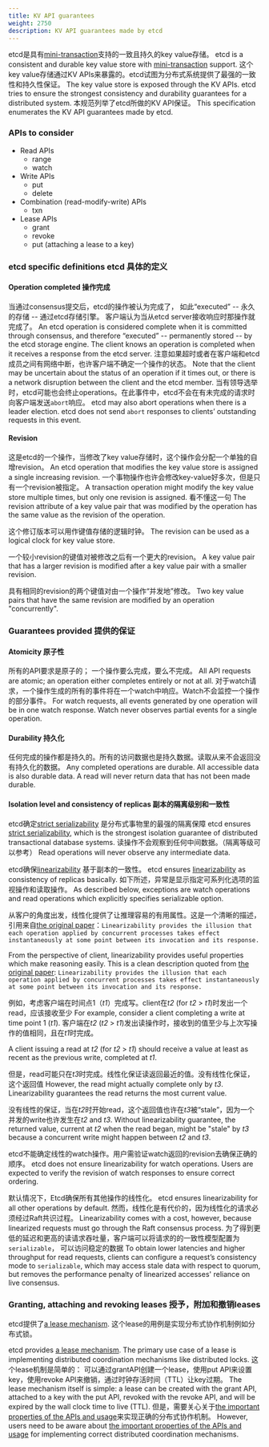 ```yaml
---
title: KV API guarantees
weight: 2750
description: KV API guarantees made by etcd
---
```

etcd是具有[mini-transaction][txn]支持的一致且持久的key value存储。
etcd is a consistent and durable key value store with [mini-transaction][txn] support. 
这个key value存储通过KV APIs来暴露的。etcd试图为分布式系统提供了最强的一致性和持久性保证。
The key value store is exposed through the KV APIs. etcd tries to ensure the strongest consistency and durability guarantees for a distributed system. 
本规范列举了etcd所做的KV API保证。
This specification enumerates the KV API guarantees made by etcd.

### APIs to consider

* Read APIs
    * range
    * watch
* Write APIs
    * put
    * delete
* Combination (read-modify-write) APIs
    * txn
* Lease APIs
    * grant
    * revoke
    * put (attaching a lease to a key)

### etcd specific definitions etcd 具体的定义

#### Operation completed 操作完成

当通过consensus提交后，etcd的操作被认为完成了， 如此“executed” -- 永久的存储 -- 通过etcd存储引擎。 
客户端认为当从etcd server接收响应时那操作就完成了。
An etcd operation is considered complete when it is committed through consensus, and therefore “executed” -- permanently stored -- by the etcd storage engine. The client knows an operation is completed when it receives a response from the etcd server.
注意如果超时或者在客户端和etcd成员之间有网络中断，也许客户端不确定一个操作的状态。
 Note that the client may be uncertain about the status of an operation if it times out, or there is a network disruption between the client and the etcd member.
 当有领导选举时，etcd可能也会终止operations。在此事件中，etcd不会在有未完成的请求时向客户端发送`abort`响应。
  etcd may also abort operations when there is a leader election. etcd does not send `abort` responses to  clients’ outstanding requests in this event.

#### Revision

这是etcd的一个操作，当修改了key value存储时，这个操作会分配一个单独的自增revision。
An etcd operation that modifies the key value store is assigned a single increasing revision. 
一个事物操作也许会修改key-value好多次，但是只有一个revision被指定。
A transaction operation might modify the key value store multiple times, but only one revision is assigned. 
看不懂这一句
The revision attribute of a key value pair that was modified by the operation has the same value as the revision of the operation.

这个修订版本可以用作键值存储的逻辑时钟。
 The revision can be used as a logical clock for key value store.
 
 一个较小revision的键值对被修改之后有一个更大的revision。
  A key value pair that has a larger revision is modified after a key value pair with a smaller revision. 
  
  具有相同的revision的两个键值对由一个操作“并发地”修改。
  Two key value pairs that have the same revision are modified by an operation "concurrently".

### Guarantees provided 提供的保证

#### Atomicity 原子性

所有的API要求是原子的； 一个操作要么完成，要么不完成。
All API requests are atomic; an operation either completes entirely or not at all. 
对于watch请求，一个操作生成的所有的事件将在一个watch中响应。Watch不会监控一个操作的部分事件。
For watch requests, all events generated by one operation will be in one watch response. Watch never observes partial events for a single operation.

#### Durability 持久化

任何完成的操作都是持久的。所有的访问数据也是持久数据。读取从来不会返回没有持久化的数据。
Any completed operations are durable. All accessible data is also durable data. A read will never return data that has not been made durable.

#### Isolation level and consistency of replicas 副本的隔离级别和一致性

etcd确定[strict serializability][strict_serializability]
是分布式事物里的最强的隔离保障
etcd ensures [strict serializability][strict_serializability], which is the strongest isolation guarantee of distributed transactional database systems. 
读操作不会观察到任何中间数据。（隔离等级可以参考）
Read operations will never observe any intermediate data.

etcd确保[linearizability][linearizability] 基于副本的一致性。
etcd ensures [linearizability][linearizability] as consistency of replicas basically.
如下所述，异常是显示指定可系列化选项的监视操作和读取操作。
 As described below, exceptions are watch operations and read operations which explicitly specifies serializable option.

从客户的角度出发，线性化提供了让推理容易的有用属性。这是一个清晰的描述，引用来自[the original paper][linearizability]：`Linearizability provides the illusion that each operation applied by concurrent processes takes effect instantaneously at some point between its invocation and its response.`

From the perspective of client, linearizability provides useful properties which make reasoning easily. This is a clean description quoted from [the original paper][linearizability]: `Linearizability provides the illusion that each operation applied by concurrent processes takes effect instantaneously at some point between its invocation and its response.`

例如，考虑客户端在时间点1（*t1*）完成写。client在*t2* (for *t2* > *t1*)时发出一个read，应该接收至少
For example, consider a client completing a write at time point 1 (*t1*).
客户端在*t2* (*t2* > *t1*)发出读操作时，接收到的值至少与上次写操作的值相同，且在*t1*时完成。

 A client issuing a read at *t2* (for *t2* > *t1*) should receive a value at least as recent as the previous write, completed at *t1*.
 
 
 但是，read可能只在*t3*时完成。线性化保证读返回最近的值。没有线性化保证，这个返回值
  However, the read might actually complete only by *t3*. Linearizability guarantees the read returns the most current value. 
  
  没有线性的保证，当在*t2*时开始read，这个返回值也许在*t3*被“stale”，因为一个并发的write也许发生在*t2* and *t3*.
  Without linearizability guarantee, the returned value, current at *t2* when the read began, might be "stale" by *t3* because a concurrent write might happen between *t2* and *t3*.

etcd不能确定线性的watch操作。用户需验证watch返回的revision去确保正确的顺序。
etcd does not ensure linearizability for watch operations. Users are expected to verify the revision of watch responses to ensure correct ordering.


默认情况下，Etcd确保所有其他操作的线性化。
etcd ensures linearizability for all other operations by default.
然而，线性化是有代价的，因为线性化的请求必须经过Raft共识过程。
 Linearizability comes with a cost, however, because linearized requests must go through the Raft consensus process. 
 为了得到更低的延迟和更高的读请求吞吐量，客户端可以将请求的的一致性模型配置为`serializable`，
 可以访问稳定的数据
 To obtain lower latencies and higher throughput for read requests, clients can configure a request’s consistency mode to `serializable`, which may access stale data with respect to quorum, but removes the performance penalty of linearized accesses' reliance on live consensus.


### Granting, attaching and revoking leases 授予，附加和撤销leases

etcd提供了[a lease mechanism][lease]. 这个lease的用例是实现分布式协作机制例如分布式锁。

etcd provides [a lease mechanism][lease]. The primary use case of a lease is implementing distributed coordination mechanisms like distributed locks.
这个lease机制是简单的： 可以通过grantAPI创建一个lease，使用put API来设置key，使用revoke API来撤销，通过时钟存活时间（TTL）让key过期。
 The lease mechanism itself is simple: a lease can be created with the grant API, attached to a key with the put API, revoked with the revoke API, and will be expired by the wall clock time to live (TTL).
 但是，需要关心关于[the important properties of the APIs and usage][why]来实现正确的分布式协作机制。
  However, users need to be aware about [the important properties of the APIs and usage][why] for implementing correct distributed coordination mechanisms.
  

[lease]: https://web.stanford.edu/class/cs240/readings/89-leases.pdf
[linearizability]: https://cs.brown.edu/~mph/HerlihyW90/p463-herlihy.pdf
[serializable_isolation]: https://en.wikipedia.org/wiki/Isolation_(database_systems)#Serializable
[strict_serializability]: http://jepsen.io/consistency/models/strict-serializable
[txn]: api#transaction
[why]: why#notes-on-the-usage-of-lock-and-lease
